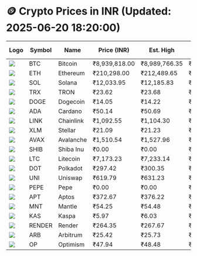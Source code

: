 # 🪙 Crypto Prices in INR (Updated: 2025-06-20 18:20:00)

| Logo | Symbol | Name       | Price (INR) | Est. High | Est. Low | Gross Profit | Fees | Net Profit | ROI % |
|------|--------|------------|-------------|-----------|----------|---------------|------|-------------|--------|
| ![](https://coin-images.coingecko.com/coins/images/1/large/bitcoin.png?1696501400) | BTC    | Bitcoin    | ₹8,939,818.00 | ₹8,989,766.35 | ₹8,889,869.65 | ₹1,123.71 | ₹200.00 | ₹923.71 | 0.92% |
| ![](https://coin-images.coingecko.com/coins/images/279/large/ethereum.png?1696501628) | ETH    | Ethereum   | ₹210,298.00 | ₹212,489.65 | ₹208,106.35 | ₹2,106.28 | ₹200.00 | ₹1,906.28 | 1.91% |
| ![](https://coin-images.coingecko.com/coins/images/4128/large/solana.png?1718769756) | SOL    | Solana     | ₹12,033.95 | ₹12,185.83 | ₹11,882.07 | ₹2,556.47 | ₹200.00 | ₹2,356.47 | 2.36% |
| ![](https://coin-images.coingecko.com/coins/images/1094/large/tron-logo.png?1696502193) | TRX    | TRON       | ₹23.62 | ₹23.68 | ₹23.56 | ₹509.34 | ₹200.00 | ₹309.34 | 0.31% |
| ![](https://coin-images.coingecko.com/coins/images/5/large/dogecoin.png?1696501409) | DOGE   | Dogecoin   | ₹14.05 | ₹14.22 | ₹13.88 | ₹2,420.40 | ₹200.00 | ₹2,220.40 | 2.22% |
| ![](https://coin-images.coingecko.com/coins/images/975/large/cardano.png?1696502090) | ADA    | Cardano    | ₹50.14 | ₹50.69 | ₹49.59 | ₹2,208.00 | ₹200.00 | ₹2,008.00 | 2.01% |
| ![](https://coin-images.coingecko.com/coins/images/877/large/chainlink-new-logo.png?1696502009) | LINK   | Chainlink  | ₹1,092.55 | ₹1,104.30 | ₹1,080.80 | ₹2,173.94 | ₹200.00 | ₹1,973.94 | 1.97% |
| ![](https://coin-images.coingecko.com/coins/images/100/large/fmpFRHHQ_400x400.jpg?1735231350) | XLM    | Stellar    | ₹21.09 | ₹21.23 | ₹20.95 | ₹1,302.88 | ₹200.00 | ₹1,102.88 | 1.10% |
| ![](https://coin-images.coingecko.com/coins/images/12559/large/Avalanche_Circle_RedWhite_Trans.png?1696512369) | AVAX   | Avalanche  | ₹1,510.54 | ₹1,527.96 | ₹1,493.12 | ₹2,332.89 | ₹200.00 | ₹2,132.89 | 2.13% |
| ![](https://coin-images.coingecko.com/coins/images/11939/large/shiba.png?1696511800) | SHIB   | Shiba Inu  | ₹0.00 | ₹0.00 | ₹0.00 | ₹1,893.45 | ₹200.00 | ₹1,693.45 | 1.69% |
| ![](https://coin-images.coingecko.com/coins/images/2/large/litecoin.png?1696501400) | LTC    | Litecoin   | ₹7,173.23 | ₹7,233.14 | ₹7,113.32 | ₹1,684.53 | ₹200.00 | ₹1,484.53 | 1.48% |
| ![](https://coin-images.coingecko.com/coins/images/12171/large/polkadot.png?1696512008) | DOT    | Polkadot   | ₹297.42 | ₹300.35 | ₹294.50 | ₹1,986.45 | ₹200.00 | ₹1,786.45 | 1.79% |
| ![](https://coin-images.coingecko.com/coins/images/12504/large/uniswap-logo.png?1720676669) | UNI    | Uniswap    | ₹619.79 | ₹631.23 | ₹608.35 | ₹3,762.67 | ₹200.00 | ₹3,562.67 | 3.56% |
| ![](https://coin-images.coingecko.com/coins/images/29850/large/pepe-token.jpeg?1696528776) | PEPE   | Pepe       | ₹0.00 | ₹0.00 | ₹0.00 | ₹2,961.77 | ₹200.00 | ₹2,761.77 | 2.76% |
| ![](https://coin-images.coingecko.com/coins/images/26455/large/aptos_round.png?1696525528) | APT    | Aptos      | ₹372.67 | ₹376.22 | ₹369.12 | ₹1,923.77 | ₹200.00 | ₹1,723.77 | 1.72% |
| ![](https://coin-images.coingecko.com/coins/images/30980/large/Mantle-Logo-mark.png?1739213200) | MNT    | Mantle     | ₹54.25 | ₹54.48 | ₹54.02 | ₹838.52 | ₹200.00 | ₹638.52 | 0.64% |
| ![](https://coin-images.coingecko.com/coins/images/25751/large/kaspa-icon-exchanges.png?1696524837) | KAS    | Kaspa      | ₹5.97 | ₹6.03 | ₹5.91 | ₹1,927.96 | ₹200.00 | ₹1,727.96 | 1.73% |
| ![](https://coin-images.coingecko.com/coins/images/11636/large/rndr.png?1696511529) | RENDER | Render     | ₹264.35 | ₹267.67 | ₹261.04 | ₹2,539.89 | ₹200.00 | ₹2,339.89 | 2.34% |
| ![](https://coin-images.coingecko.com/coins/images/16547/large/arb.jpg?1721358242) | ARB    | Arbitrum   | ₹25.42 | ₹25.73 | ₹25.11 | ₹2,461.07 | ₹200.00 | ₹2,261.07 | 2.26% |
| ![](https://coin-images.coingecko.com/coins/images/25244/large/Optimism.png?1696524385) | OP     | Optimism   | ₹47.94 | ₹48.48 | ₹47.40 | ₹2,272.08 | ₹200.00 | ₹2,072.08 | 2.07% |
